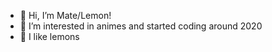 - 👋 Hi, I’m Mate/Lemon!
- 👀 I’m interested in animes and started coding around 2020
- 🍋 I like lemons

<!---
lemonacee/lemonacee is a ✨ special ✨ repository because its `README.md` (this file) appears on your GitHub profile.
You can click the Preview link to take a look at your changes.
--->
